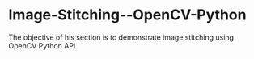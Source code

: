 # Image-Stitching--OpenCV-Python
The objective of his section is to demonstrate image stitching using OpenCV Python API.
